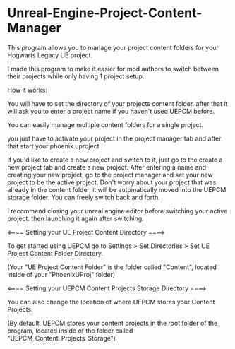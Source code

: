 # Unreal-Engine-Project-Content-Manager
This program allows you to manage your project content folders for your Hogwarts Legacy UE project.

I made this program to make it easier for mod authors to switch between their projects while only having 1 project setup.

How it works:

You will have to set the directory of your projects content folder. after that it will ask you to enter a project name if you haven't used UEPCM before.

You can easily manage multiple content folders for a single project.

you just have to activate your project in the project manager tab and after that start your phoenix.uproject

If you'd like to create a new project and switch to it, just go to the create a new project tab and create a new project.
After entering a name and creating your new project, go to the project manager and set your new project to be the active project.
Don't worry about your project that was already in the content folder, it will be automatically moved into the UEPCM storage folder.
You can freely switch back and forth.

I recommend closing your unreal engine editor before switching your active project. then launching it again after switching.

<==== Setting your UE Project Content Directory ====>

To get started using UEPCM go to Settings > Set Directories > Set UE Project Content Folder Directory.

(Your "UE Project Content Folder" is the folder called "Content", located inside of your "PhoenixUProj" folder)


<==== Setting your UEPCM Content Projects Storage Directory ====>

You can also change the location of where UEPCM stores your Content Projects.

(By default, UEPCM stores your content projects in the root folder of the program, located inside of the folder called "UEPCM_Content_Projects_Storage")